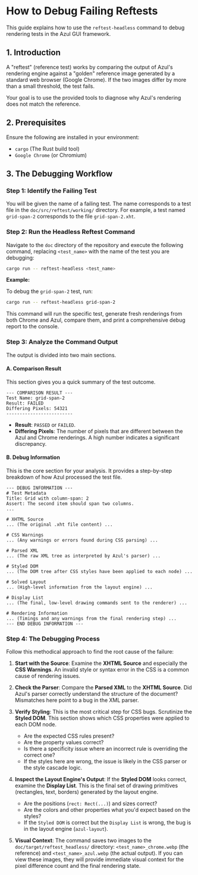 # How to Debug Failing Reftests

This guide explains how to use the `reftest-headless` command to debug rendering tests in the Azul GUI framework.

## 1. Introduction

A "reftest" (reference test) works by comparing the output of Azul's rendering engine against a "golden" reference image generated by a standard web browser (Google Chrome). If the two images differ by more than a small threshold, the test fails.

Your goal is to use the provided tools to diagnose why Azul's rendering does not match the reference.

## 2. Prerequisites

Ensure the following are installed in your environment:
- `cargo` (The Rust build tool)
- `Google Chrome` (or Chromium)

## 3. The Debugging Workflow

### Step 1: Identify the Failing Test

You will be given the name of a failing test. The name corresponds to a test file in the `doc/src/reftest/working/` directory. For example, a test named `grid-span-2` corresponds to the file `grid-span-2.xht`.

### Step 2: Run the Headless Reftest Command

Navigate to the `doc` directory of the repository and execute the following command, replacing `<test_name>` with the name of the test you are debugging:

```bash
cargo run -- reftest-headless <test_name>
```

**Example:**

To debug the `grid-span-2` test, run:

```bash
cargo run -- reftest-headless grid-span-2
```

This command will run the specific test, generate fresh renderings from both Chrome and Azul, compare them, and print a comprehensive debug report to the console.

### Step 3: Analyze the Command Output

The output is divided into two main sections.

#### A. Comparison Result

This section gives you a quick summary of the test outcome.

```
--- COMPARISON RESULT ---
Test Name: grid-span-2
Result: FAILED
Differing Pixels: 54321
-------------------------
```

- **Result**: `PASSED` or `FAILED`.
- **Differing Pixels**: The number of pixels that are different between the Azul and Chrome renderings. A high number indicates a significant discrepancy.

#### B. Debug Information

This is the core section for your analysis. It provides a step-by-step breakdown of how Azul processed the test file.

```
--- DEBUG INFORMATION ---
# Test Metadata
Title: Grid with column-span: 2
Assert: The second item should span two columns.
...

# XHTML Source
... (The original .xht file content) ...

# CSS Warnings
... (Any warnings or errors found during CSS parsing) ...

# Parsed XML
... (The raw XML tree as interpreted by Azul's parser) ...

# Styled DOM
... (The DOM tree after CSS styles have been applied to each node) ...

# Solved Layout
... (High-level information from the layout engine) ...

# Display List
... (The final, low-level drawing commands sent to the renderer) ...

# Rendering Information
... (Timings and any warnings from the final rendering step) ...
--- END DEBUG INFORMATION ---
```

### Step 4: The Debugging Process

Follow this methodical approach to find the root cause of the failure:

1.  **Start with the Source**: Examine the **XHTML Source** and especially the **CSS Warnings**. An invalid style or syntax error in the CSS is a common cause of rendering issues.

2.  **Check the Parser**: Compare the **Parsed XML** to the **XHTML Source**. Did Azul's parser correctly understand the structure of the document? Mismatches here point to a bug in the XML parser.

3.  **Verify Styling**: This is the most critical step for CSS bugs. Scrutinize the **Styled DOM**. This section shows which CSS properties were applied to each DOM node.
    -   Are the expected CSS rules present?
    -   Are the property values correct?
    -   Is there a specificity issue where an incorrect rule is overriding the correct one?
    -   If the styles here are wrong, the issue is likely in the CSS parser or the style cascade logic.

4.  **Inspect the Layout Engine's Output**: If the **Styled DOM** looks correct, examine the **Display List**. This is the final set of drawing primitives (rectangles, text, borders) generated by the layout engine.
    -   Are the positions (`rect: Rect(...)`) and sizes correct?
    -   Are the colors and other properties what you'd expect based on the styles?
    -   If the `Styled DOM` is correct but the `Display List` is wrong, the bug is in the layout engine (`azul-layout`).

5.  **Visual Context**: The command saves two images to the `doc/target/reftest_headless/` directory: `<test_name>_chrome.webp` (the reference) and `<test_name>_azul.webp` (the actual output). If you can view these images, they will provide immediate visual context for the pixel difference count and the final rendering state.
